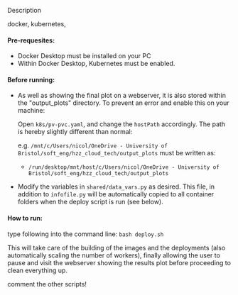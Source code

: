 Description

docker, kubernetes, 

#### Pre-requesites: 
- Docker Desktop must be installed on your PC
- Within Docker Desktop, Kubernetes must be enabled. 

#### Before running: 
- As well as showing the final plot on a webserver, it is also stored within the "output_plots" directory. To prevent an error and enable this on your machine: 

    Open `k8s/pv-pvc.yaml`, and change the `hostPath` accordingly. The path is hereby slightly different than normal: 

    e.g. `/mnt/c/Users/nicol/OneDrive - University of Bristol/soft_eng/hzz_cloud_tech/output_plots` must be written as: 
    - `/run/desktop/mnt/host/c/Users/nicol/OneDrive - University of Bristol/soft_eng/hzz_cloud_tech/output_plots`

- Modify the variables in `shared/data_vars.py` as desired. This file, in addition to `infofile.py` will be automatically copied to all container folders when the deploy script is run (see below).

#### How to run: 
type following into the command line: 
`bash deploy.sh`

This will take care of the building of the images and the deployments (also automatically scaling the number of workers), finally allowing the user to pause and visit the webserver showing the results plot before proceeding to clean everything up. 


comment the other scripts!